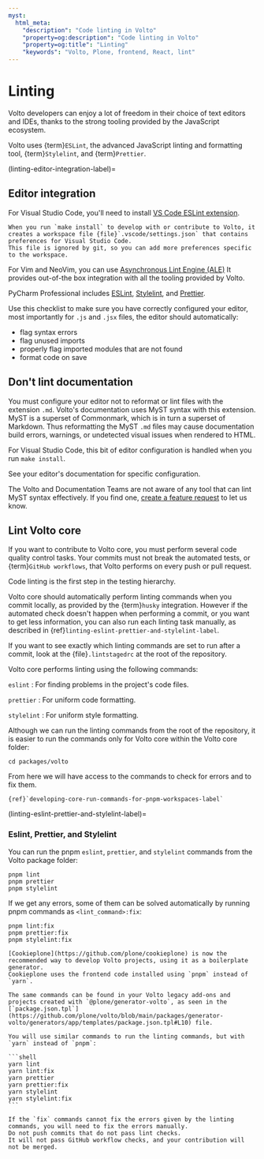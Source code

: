 ```yaml
---
myst:
  html_meta:
    "description": "Code linting in Volto"
    "property=og:description": "Code linting in Volto"
    "property=og:title": "Linting"
    "keywords": "Volto, Plone, frontend, React, lint"
---
```


# Linting

Volto developers can enjoy a lot of freedom in their choice of text editors and IDEs, thanks to the strong tooling provided by the JavaScript ecosystem.

Volto uses {term}`ESLint`, the advanced JavaScript linting and formatting tool, {term}`Stylelint`, and {term}`Prettier`.


(linting-editor-integration-label)=

## Editor integration

For Visual Studio Code, you'll need to install [VS Code ESLint extension](https://marketplace.visualstudio.com/items?itemName=dbaeumer.vscode-eslint).

```{note}
When you run `make install` to develop with or contribute to Volto, it creates a workspace file {file}`.vscode/settings.json` that contains preferences for Visual Studio Code.
This file is ignored by git, so you can add more preferences specific to the workspace. 
```

For Vim and NeoVim, you can use [Asynchronous Lint Engine (ALE)](https://github.com/dense-analysis/ale)
It provides out-of-the box integration with all the tooling provided by Volto.

PyCharm Professional includes [ESLint](https://www.jetbrains.com/help/pycharm/eslint.html), [Stylelint](https://www.jetbrains.com/help/pycharm/using-stylelint-code-quality-tool.html), and [Prettier](https://www.jetbrains.com/help/pycharm/prettier.html).

Use this checklist to make sure you have correctly configured your editor, most importantly for `.js` and `.jsx` files, the editor should automatically:

-   flag syntax errors
-   flag unused imports
-   properly flag imported modules that are not found
-   format code on save


## Don't lint documentation

You must configure your editor not to reformat or lint files with the extension `.md`.
Volto's documentation uses MyST syntax with this extension.
MyST is a superset of Commonmark, which is in turn a superset of Markdown.
Thus reformatting the MyST `.md` files may cause documentation build errors, warnings, or undetected visual issues when rendered to HTML.

For Visual Studio Code, this bit of editor configuration is handled when you run `make install`.

See your editor's documentation for specific configuration.

The Volto and Documentation Teams are not aware of any tool that can lint MyST syntax effectively.
If you find one, [create a feature request](https://github.com/plone/volto/issues/new?template=2_feature_request.md) to let us know.


## Lint Volto core

If you want to contribute to Volto core, you must perform several code quality control tasks.
Your commits must not break the automated tests, or {term}`GitHub workflows`, that Volto performs on every push or pull request.

Code linting is the first step in the testing hierarchy.

Volto core should automatically perform linting commands when you commit locally, as provided by the {term}`husky` integration.
However if the automated check doesn't happen when performing a commit, or you want to get less information, you can also run each linting task manually, as described in {ref}`linting-eslint-prettier-and-stylelint-label`.

If you want to see exactly which linting commands are set to run after a commit, look at the {file}`.lintstagedrc` at the root of the repository.

Volto core performs linting using the following commands:

`eslint`
:   For finding problems in the project's code files.

`prettier`
:   For uniform code formatting.

`stylelint`
:   For uniform style formatting.

Although we can run the linting commands from the root of the repository, it is easier to run the commands only for Volto core within the Volto core folder:

```shell
cd packages/volto
```

From here we will have access to the commands to check for errors and to fix them.

```{seealso}
{ref}`developing-core-run-commands-for-pnpm-workspaces-label`
```


(linting-eslint-prettier-and-stylelint-label)=

### Eslint, Prettier, and Stylelint

You can run the pnpm `eslint`, `prettier`, and `stylelint` commands from the Volto package folder:

```shell
pnpm lint
pnpm prettier
pnpm stylelint
```

If we get any errors, some of them can be solved automatically by running pnpm commands as `<lint_command>:fix`:

```shell
pnpm lint:fix
pnpm prettier:fix
pnpm stylelint:fix
```

```{versionadded} Volto 18.0.0-alpha.43
[Cookieplone](https://github.com/plone/cookieplone) is now the recommended way to develop Volto projects, using it as a boilerplate generator.
Cookieplone uses the frontend code installed using `pnpm` instead of `yarn`.
```

````{deprecated} Volto 18.0.0
The same commands can be found in your Volto legacy add-ons and projects created with `@plone/generator-volto`, as seen in the [`package.json.tpl`](https://github.com/plone/volto/blob/main/packages/generator-volto/generators/app/templates/package.json.tpl#L10) file.

You will use similar commands to run the linting commands, but with `yarn` instead of `pnpm`:

```shell
yarn lint
yarn lint:fix
yarn prettier
yarn prettier:fix
yarn stylelint
yarn stylelint:fix
```
````

```{important}
If the `fix` commands cannot fix the errors given by the linting commands, you will need to fix the errors manually.
Do not push commits that do not pass lint checks.
It will not pass GitHub workflow checks, and your contribution will not be merged.
```
